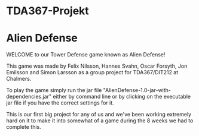 # TDA367-Projekt

<h1> Alien Defense </h1>

WELCOME to our Tower Defense game known as Alien Defense!

This game was made by Felix Nilsson, Hannes Svahn, Oscar Forsyth, Jon Emilsson and Simon Larsson as a group project for TDA367/DIT212 at Chalmers.

To play the game simply run the jar file "AlienDefense-1.0-jar-with-dependencies.jar" either by command line or by clicking on the executable jar file if you have the correct settings for it.

This is our first big project for any of us and we've been working extremely hard on it to make it into somewhat of a game during the 8 weeks we had to complete this.
